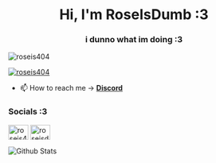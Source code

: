 <h1 align="center">Hi, I'm RoseIsDumb :3</h1>
<h3 align="center">i dunno what im doing :3</h3>

<p align="left"> <img src="https://komarev.com/ghpvc/?username=roseis404&label=Profile%20views&color=0e75b6&style=flat" alt="roseis404" /> </p>
<p align="left"> <a href="https://twitter.com/roseis404" target="blank"><img src="https://img.shields.io/twitter/follow/roseis404?logo=twitter&style=for-the-badge" alt="roseis404" /></a> </p>

- 📫 How to reach me -> **[Discord](https://discord.com/users/1240837862723813417)**

<h3 align="left">Socials :3</h3>
<p align="left">
<a href="https://twitter.com/sharkgirlrose" target="blank"><img align="center" src="https://raw.githubusercontent.com/rahuldkjain/github-profile-readme-generator/master/src/images/icons/Social/twitter.svg" alt="roseis404" height="30" width="40" /></a>
<a href="https://www.youtube.com/@sharkgirlrose" target="blank"><img align="center" src="https://raw.githubusercontent.com/rahuldkjain/github-profile-readme-generator/master/src/images/icons/Social/youtube.svg" alt="roseisdumb" height="30" width="40" /></a>
</p>

![Github Stats](https://github-readme-stats.vercel.app/api?username=sharkgirlrose&show_icons=true&bg_color=1e1e2e&text_color=cdd6f4&icon_color=cba6f7&title_color=94e2d5)
